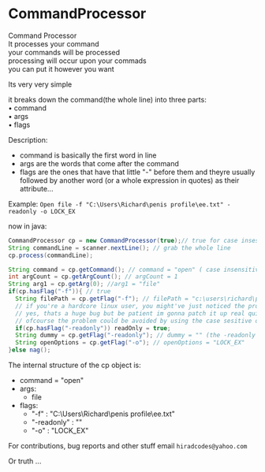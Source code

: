 # CommandProcessor
Command Processor<br>
It processes your command<br>
your commands will be processed<br>
processing will occur upon your commads<br>
you can put it however you want <br>

Its very very simple

it breaks down the command(the whole line) into three parts:<br>
&bull; command<br>
&bull; args<br>
&bull; flags

Description:
- command is basically the first word in line
- args are the words that come after the command
- flags are the ones that have that little "-" before them and theyre usually followed by another word (or a whole expression in quotes) as their attribute...

Example:
`Open file -f "C:\Users\Richard\penis profile\ee.txt" -readonly -o LOCK_EX`

now in java:
```java
CommandProcessor cp = new CommandProcessor(true);// true for case insesitive, false or nothing for case sesitive
String commandLine = scanner.nextLine(); // grab the whole line
cp.process(commandLine);

String command = cp.getCommand(); // command = "open" ( case insensitive! so everything becomes lowercase )
int argCount = cp.getArgCount(); // argCount = 1
String arg1 = cp.getArg(0); //arg1 = "file"
if(cp.hasFlag("-f")){ // true
  String filePath = cp.getFlag("-f"); // filePath = "c:\users\richard\penis profile\ee.txt" (everything inside the quotes, basically)
  // if you're a hardcore linux user, you might've just noticed the problem here. well.... 
  // yes, thats a huge bug but be patient im gonna patch it up real quick!
  // ofcourse the problem could be avoided by using the case sesitive option but still, that sucks.
  if(cp.hasFlag("-readonly")) readOnly = true;
  String dummy = cp.getFlag("-readonly"); // dummy = "" (the -readonly flag basically doesnt have any attributes *shrug*)
  String openOptions = cp.getFlag("-o"); // openOptions = "LOCK_EX" 
}else nag();

```

The internal structure of the cp object is:
* command = "open"
* args:
  * file
* flags:
  * "-f" : "C:\Users\Richard\penis profile\ee.txt"
  * "-readonly" : ""
  * "-o" : "LOCK_EX"



For contributions, bug reports and other stuff email `hiradcodes@yahoo.com`

Or truth ...
